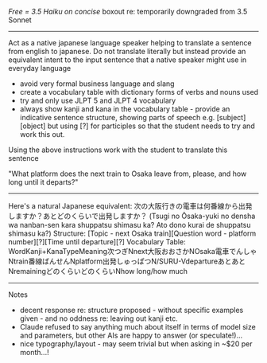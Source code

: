 _Free = 3.5 Haiku on concise_ boxout re: temporarily downgraded from 3.5 Sonnet

---

Act as a native japanese language speaker helping to translate a sentence from english to japanese. Do not translate literally but instead provide an equivalent intent to the input sentence that a native speaker might use in everyday language
- avoid very formal business language and slang
- create a vocabulary table with dictionary forms of verbs and nouns used
- try and only use JLPT 5 and JLPT 4 vocabulary
- always show kanji and kana in the vocabulary table - provide an indicative sentence structure, showing parts of speech e.g. [subject][object] but using [?] for participles so that the student needs to try and work this out.

Using the above instructions work with the student to translate this sentence 

"What platform does the next train to Osaka leave from, please, and how long until it departs?"

---

Here's a natural Japanese equivalent:
次の大阪行きの電車は何番線から出発しますか？あとどのくらいで出発しますか？
(Tsugi no Ōsaka-yuki no densha wa nanban-sen kara shuppatsu shimasu ka? Ato dono kurai de shuppatsu shimasu ka?)
Structure:
[Topic - next Osaka train][Question word - platform number][?][Time until departure][?]
Vocabulary Table:
WordKanji+KanaTypeMeaning次つぎNnext大阪おおさかNOsaka電車でんしゃNtrain番線ばんせんNplatform出発しゅっぱつN/SURU-VdepartureあとあとNremainingどのくらいどのくらいNhow long/how much

---

Notes
- decent response re: structure proposed - without specific examples given - and no oddness re: leaving out kanji etc.
- Claude refused to say anything much about itself in terms of model size and parameters, but other AIs are happy to answer (or speculate!)...
- nice typography/layout - may seem trivial but when asking in ~$20 per month...! 